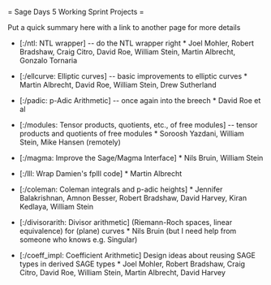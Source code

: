 = Sage Days 5 Working Sprint Projects =

Put a quick summary here with a link to another page for more details

   * [:/ntl: NTL wrapper] -- do the NTL wrapper right
         * Joel Mohler,  Robert Bradshaw, Craig Citro, David Roe, William Stein, Martin Albrecht, Gonzalo Tornaria
   
   * [:/ellcurve: Elliptic curves] -- basic improvements to elliptic curves
         * Martin Albrecht, David Roe, William Stein, Drew Sutherland

   * [:/padic: p-Adic Arithmetic] -- once again into the breech
         * David Roe et al
        
   * [:/modules: Tensor products, quotients, etc., of free modules] -- tensor products and quotients of free modules
         * Soroosh Yazdani, William Stein, Mike Hansen (remotely)

   * [:/magma: Improve the Sage/Magma Interface]
         * Nils Bruin, William Stein

   * [:/lll: Wrap Damien's fplll code]
         * Martin Albrecht

   * [:/coleman: Coleman integrals and p-adic heights]
         * Jennifer Balakrishnan, Amnon Besser, Robert Bradshaw, David Harvey, Kiran Kedlaya, William Stein

   * [:/divisorarith: Divisor arithmetic] (Riemann-Roch spaces, linear equivalence) for (plane) curves
         * Nils Bruin (but I need help from someone who knows e.g. Singular)

   * [:/coeff_impl:  Coefficient Arithmetic] Design ideas about reusing SAGE types in derived SAGE types
         * Joel Mohler, Robert Bradshaw, Craig Citro, David Roe, William Stein, Martin Albrecht, David Harvey
